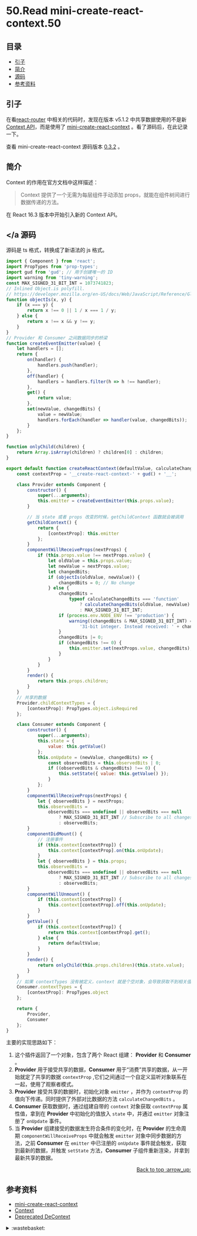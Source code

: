 # 50.Read mini-create-react-context.50
## <a name="index"></a> 目录
- [引子](#start)
- [简介](#intro)
- [源码](#code)
- [参考资料](#reference)


## <a name="start"></a> 引子
在看[react-router][url-github-2] 中相关的代码时，发现在版本 v5.1.2 中共享数据使用的不是新 [Context API][url-docs-1]，而是使用了 [mini-create-react-context][url-github-1] 。看了源码后，在此记录一下。

查看 mini-create-react-context 源码版本 [0.3.2][url-github-3] 。

## <a name="intro"></a> 简介
Context 的作用在官方文档中这样描述：
> Context 提供了一个无需为每层组件手动添加 props，就能在组件树间进行数据传递的方法。

在 React 16.3 版本中开始引入新的 Context API。

## <a name="code"></a 源码
源码是 ts 格式，转换成了新语法的 js 格式。
```javascript
import { Component } from 'react';
import PropTypes from 'prop-types';
import gud from 'gud'; // 用于创建唯一的 ID
import warning from 'tiny-warning';
const MAX_SIGNED_31_BIT_INT = 1073741823;
// Inlined Object.is polyfill.
// https://developer.mozilla.org/en-US/docs/Web/JavaScript/Reference/Global_Objects/Object/is
function objectIs(x, y) {
    if (x === y) {
        return x !== 0 || 1 / x === 1 / y;
    } else {
        return x !== x && y !== y;
    }
}
// Provider 和 Consumer 之间数据同步的桥梁
function createEventEmitter(value) {
    let handlers = [];
    return {
        on(handler) {
            handlers.push(handler);
        },
        off(handler) {
            handlers = handlers.filter(h => h !== handler);
        },
        get() {
            return value;
        },
        set(newValue, changedBits) {
            value = newValue;
            handlers.forEach(handler => handler(value, changedBits));
        }
    };
}

function onlyChild(children) {
    return Array.isArray(children) ? children[0] : children;
}

export default function createReactContext(defaultValue, calculateChangedBits) {
    const contextProp = '__create-react-context-' + gud() + '__';

    class Provider extends Component {
        constructor() {
            super(...arguments);
            this.emitter = createEventEmitter(this.props.value);
        }

        // 当 state 或者 props 改变的时候，getChildContext 函数就会被调用
        getChildContext() {
            return {
                [contextProp]: this.emitter
            };
        }
        componentWillReceiveProps(nextProps) {
            if (this.props.value !== nextProps.value) {
                let oldValue = this.props.value;
                let newValue = nextProps.value;
                let changedBits;
                if (objectIs(oldValue, newValue)) {
                    changedBits = 0; // No change
                } else {
                    changedBits =
                        typeof calculateChangedBits === 'function'
                            ? calculateChangedBits(oldValue, newValue)
                            : MAX_SIGNED_31_BIT_INT;
                    if (process.env.NODE_ENV !== 'production') {
                        warning((changedBits & MAX_SIGNED_31_BIT_INT) === changedBits, 'calculateChangedBits: Expected the return value to be a ' +
                            '31-bit integer. Instead received: ' + changedBits);
                    }
                    changedBits |= 0;
                    if (changedBits !== 0) {
                        this.emitter.set(nextProps.value, changedBits);
                    }
                }
            }
        }
        render() {
            return this.props.children;
        }
    }
    // 共享的数据
    Provider.childContextTypes = {
        [contextProp]: PropTypes.object.isRequired
    };

    class Consumer extends Component {
        constructor() {
            super(...arguments);
            this.state = {
                value: this.getValue()
            };
            this.onUpdate = (newValue, changedBits) => {
                const observedBits = this.observedBits | 0;
                if ((observedBits & changedBits) !== 0) {
                    this.setState({ value: this.getValue() });
                }
            };
        }
        componentWillReceiveProps(nextProps) {
            let { observedBits } = nextProps;
            this.observedBits =
                observedBits === undefined || observedBits === null
                    ? MAX_SIGNED_31_BIT_INT // Subscribe to all changes by default
                    : observedBits;
        }
        componentDidMount() {
            // 注册事件
            if (this.context[contextProp]) {
                this.context[contextProp].on(this.onUpdate);
            }
            let { observedBits } = this.props;
            this.observedBits =
                observedBits === undefined || observedBits === null
                    ? MAX_SIGNED_31_BIT_INT // Subscribe to all changes by default
                    : observedBits;
        }
        componentWillUnmount() {
            if (this.context[contextProp]) {
                this.context[contextProp].off(this.onUpdate);
            }
        }
        getValue() {
            if (this.context[contextProp]) {
                return this.context[contextProp].get();
            } else {
                return defaultValue;
            }
        }
        render() {
            return onlyChild(this.props.children)(this.state.value);
        }
    }
    // 如果 contextTypes 没有被定义，context 就是个空对象，会导致获取不到相关值
    Consumer.contextTypes = {
        [contextProp]: PropTypes.object
    };

    return {
        Provider,
        Consumer
    };
}

```
主要的实现思路如下：
1. 这个插件返回了一个对象，包含了两个 React 组建： **Provider** 和 **Consumer** 。
2. **Provider** 用于接受共享的数据，**Consumer** 用于“消费”共享的数据，从一开始就定了共享的数据 `contextProp` ,它们之间通过一个自定义监听对象联系在一起，使用了观察者模式。
3. **Provider** 接受共享的数据时，初始化对象 `emitter` ，并作为 `contextProp` 的值向下传递。同时提供了外部对比数据的方法 `calculateChangedBits` 。
4. **Consumer** 获取数据时，通过组建自带的 `context` 对象获取 `contextProp` 属性值，拿到在 **Provider** 中初始化的值放入 `state` 中，并通过 `emitter` 对象注册了 `onUpdate` 事件。
5. 当 **Provider** 组建接受的数据发生符合条件的变化时，在 **Provider** 的生命周期 `componentWillReceiveProps` 中就会触发 `emitter` 对象中同步数据的方法，之前 **Consumer** 在 `emitter` 中已注册的 `onUpdate` 事件就会触发，获取到最新的数据，并触发 `setState` 方法，**Consumer** 子组件重新渲染，并拿到最新共享的数据。

<div align="right"><a href="#index">Back to top :arrow_up:</a></div>

## <a name="reference"></a> 参考资料
- [mini-create-react-context][url-github-1]
- [Context][url-docs-1]
- [Deprecated DeContext][url-docs-2]

[url-base]:https://xxholic.github.io/blog/draft

[url-reference-1]:https://www.npmjs.com/package/mini-create-react-context
[url-github-1]:https://github.com/StringEpsilon/mini-create-react-context
[url-github-2]:https://github.com/ReactTraining/react-router
[url-github-3]:https://github.com/StringEpsilon/mini-create-react-context/releases
[url-docs-1]:https://zh-hans.reactjs.org/docs/context.html
[url-docs-2]:https://zh-hans.reactjs.org/docs/legacy-context.html

<details>
<summary>:wastebasket:</summary>


继续看[《黑暗的左手》][url-book]，看到了一些很有意味的句子：
> 光明是黑暗的的左手，黑暗是光明的右手。

> 生死归一，如同相拥而卧的克慕恋人，如同紧握的双手，如同终点与旅程。


</details>

[url-book]:https://book.douban.com/subject/26916012/
